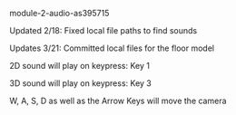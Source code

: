 module-2-audio-as395715

Updated 2/18: Fixed local file paths to find sounds

Updates 3/21: Committed local files for the floor model

2D sound will play on keypress: Key 1

3D sound will play on keypress: Key 3

W, A, S, D as well as the Arrow Keys will move the camera
